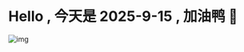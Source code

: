 
# Hello , 今天是 2025-9-15 , 加油鸭 🤭

![img](https://v1.jinrishici.com/all.svg?font-size=18&spacing=4)

